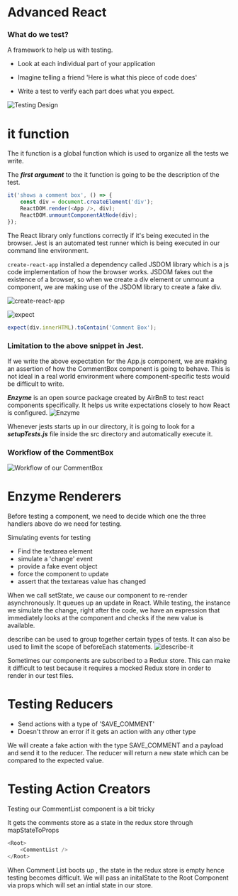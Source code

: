 # Advanced React

### What do we test?

A framework to help us with testing.

- Look at each individual part of your application
- Imagine telling a friend 'Here is what this piece
  of code does'

- Write a test to verify each part does what you expect.


![Testing Design](https://user-images.githubusercontent.com/15992276/58441516-9b52b900-80b0-11e9-8708-65b30e0a94d5.JPG)


# it function

The it function is a global function which is used to organize all the tests we write.

The **_first argument_** to the it function is going to be the description of the test.

```javascript
it('shows a comment box', () => {
	const div = document.createElement('div');
	ReactDOM.render(<App />, div);
	ReactDOM.unmountComponentAtNode(div);
});
```

The React library only functions
correctly if it's being executed in the browser. Jest is an
automated test runner which is being
executed in our command line environment.

`create-react-app` installed a dependency called JSDOM library which is a js code implementation of how the browser works. JSDOM
fakes out the existence of a browser, so when we create a div element or unmount a component, we are making use of the JSDOM library to create a fake div.

![create-react-app](https://user-images.githubusercontent.com/15992276/58441512-9aba2280-80b0-11e9-87c5-0d1fc4eb3571.JPG)


![expect](https://user-images.githubusercontent.com/15992276/58441515-9b52b900-80b0-11e9-9c79-20979067a3f3.JPG)

```javascript
expect(div.innerHTML).toContain('Comment Box');
```

### Limitation to the above snippet in Jest.

If we write the above expectation for the App.js component, we are making an assertion of how the CommentBox component is going to behave. This is not ideal in a real world environment where component-specific tests would be difficult to write.

**_Enzyme_** is an open source package created by AirBnB to test react components specifically. It helps us write expectations closely to how React is configured.
![Enzyme](https://user-images.githubusercontent.com/15992276/58441514-9aba2280-80b0-11e9-8bc0-cc2f5a9d8174.JPG)

Whenever jests starts up in our directory, it is going to look for a **_setupTests.js_** file inside the src directory and automatically execute it.

### Workflow of the CommentBox

![Workflow of our CommentBox](https://user-images.githubusercontent.com/15992276/58441517-9b52b900-80b0-11e9-9498-a706a90edc95.JPG)

# Enzyme Renderers

Before testing a component, we need to decide which one the three handlers above do we need for testing.

Simulating events for testing

- Find the textarea element
- simulate a 'change' event
- provide a fake event object
- force the component to update
- assert that the textareas value has changed

When we call setState, we cause our component to re-render asynchronously. It queues up an update in React. While testing, the instance we simulate the change, right after the code, we have an expression that immediately looks at the component and checks if the new value is available.

describe can be used to group together certain types of tests. It can also be used to limit the scope of beforeEach statements. 
![describe-it](https://user-images.githubusercontent.com/15992276/58441513-9aba2280-80b0-11e9-9b1d-1f8f51828a5f.JPG)

Sometimes our components are subscribed to a Redux store. This can make it difficult to test because it requires a mocked Redux store in order to render in our test files.

# Testing Reducers

- Send actions with a type of 'SAVE_COMMENT'
- Doesn't throw an error if it gets an action with any
  other type

We will create a fake action with the type SAVE_COMMENT and a payload and send it to the reducer. The reducer will return a new state which can be compared to the expected value.

# Testing Action Creators

Testing our CommentList component is a bit tricky

It gets the comments store as a state in the redux store through mapStateToProps

```javascript
<Root>
	<CommentList />
</Root>
```

When Comment List boots up , the state in the redux store is empty hence testing becomes difficult.
We will pass an initalState to the Root Component via props which will set an intial state in our store.

